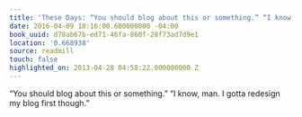 ```yaml
---
title: 'These Days: “You should blog about this or something.” “I know, man. I g…'
date: 2016-04-09 18:16:00.600000000 -04:00
book_uuid: d78ab67b-ed71-46fa-860f-28f73ad7d9e1
location: '0.668938'
source: readmill
touch: false
highlighted_on: 2013-04-28 04:58:22.000000000 Z
---
```


“You should blog about this or something.” “I know, man. I gotta redesign my blog first though.”